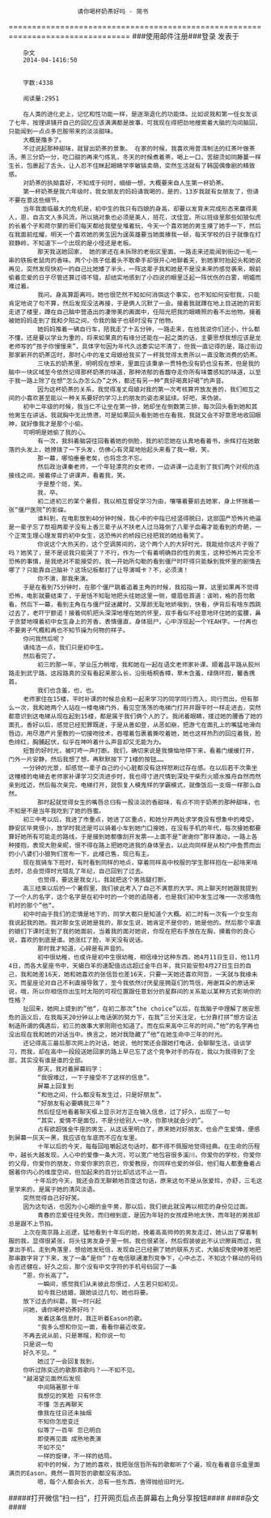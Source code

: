                        请你喝杯奶茶好吗 - 简书
================================================================================
###使用邮件注册###登录        发表于


        
        杂文
        2014-04-1416:50


        字数:4338

        阅读量:2951

        在人类的进化史上，记忆和性功能一样，是逐渐退化的功能体。比如说我和第一任女友谈了七年，按理讲铺开自己的回忆应该满满都是故事，可我现在得把劲地搜索着大脑的沟间脑回，只能闻到一点点多巴胺带来的淡淡甜味。
        大概是撸多了。
        不过说起那种甜味，就冒出奶茶的景象。 在家的时候，我喜欢用普洱制法的红茶叶做茶汤，茶三分奶一分，吃口甜的再来勺炼乳，冬天的时候煮着茶，喝上一口，苦甜烫如同藤蔓一样生长，包裹起了舌头，让人忍不住眯起眼睛学李敏镐卖萌，突然生活就有了韩国偶像剧的精致感。
        对奶茶的执拗喜好，不知成于何时，细细一想，大概要来自人生第一杯奶茶。
        第一杯奶茶是我六年级时，我女朋友的妈妈请我喝的，是的，13岁我就有女朋友了，但请不要在意这些细节。
        当年我面临最大的危机是，初中生的我只有四娘的身高，却要以发育未完成形态来赢得美人，恩，自古文人多风流，所以搞对象也必须是美人，班花，沈佳宜。所以班级里那些如狼似虎的长着个子和荷尔蒙的哥们每天都给我壁垒堆着玩，今天一个喜欢她的男生摸了她手一下，然后在我面前炫耀，明天一个喜欢她的男生因为逞英雄要当她面揍我一顿，每天学校的日子就像在打寂静岭，不知道下一个出现的是小怪还是老板。
            那天我送她回家， 她的家还在未拆除的老街区里面，一路走来还能闻到街边一毛一串的铁板老鼠肉的香味。两个小孩子低着头不敢牵手却很开心地聊着天，到她家时抬起头和她说再见，突然发现快初一的自己比她矮了半头，一阵这辈子我和她是不是没未来的感觉袭来，眼前偷着恋爱的日子尽管还算过得不错，却结实地感到了小四说的眼里泛起一阵忧伤的白雾，明媚而难过着。
            我问，身高算距离吗，她也很茫然不知如何消弭这个事实，也不知如何安慰我，只能肯定地说了句不算，然后发现没法再接，于是俩人沉默了一会。接着我就蹲在地上目送她的背影走进了楼里，蹲在自己脑中营造出的凄惨美的画面中，任阳光把我的眼睛照的看不出他物。接着被她妈妈走到了我和夕阳之间，令我的脑子也顿时没有了他物。
            她妈妈推着一辆自行车，陪我走了十五分钟，一路走来，在给我说你们还小，什么都不懂，还是要以学业为重的，将来如果真的有缘分还能在一起之类的话，主要思想我想应该是龙老师写的“孩子你慢慢来”，具体字句因为年代久远委实记不清了，但我一直记得的是，路过街边那家新开的奶茶店时，那时心中的准丈母娘给我买了一杯我觉得太贵所以一直没敢消费的奶茶。
            三块五的奶茶里，明明现在想来，里面应该秉承一贯特色没有奶也没有茶，但是我的脑中一块区域至今依然记得那杯奶茶的味道，那种浓郁的香馥夺走你所有味蕾感知的味道，以至于我一路上除了在想“怎么办怎么办”之外，都还有另一种“真好喝真好喝”的声音。
            因为这杯奶茶的关系，我觉得准丈母娘对我的第一次考核算开放友善的，我们相互之间的小喜欢甚至能以一种关系要好的学习上的朋友的姿态来延续。好吧，来伪装。
        初中二年级的时候，我当仁不让坐在第一排，她却坐在倒数第三排，每次回头看到她和其他男生在讲话，我就胸中无比愤懑，可是如果回头看到她也在看我，我就又会不好意思地收回眼神，就好像我才是那个小偷。
        可明明是她偷了我的心。
            有一次，我斜着脑袋往回看着她的侧脸，我的初恋她在认真地看着书，余辉打在她散落的头发上，她撩拨了一下头发，仿佛心有灵犀地抬起头来看了我一眼，笑。
            那一幕，哪怕垂垂老矣，也将念念不忘。
            然后政治课秦老师，一个年轻漂亮的女老师，一边讲课一边走到了我们两个对视的连接线之间，接着停止了讲课声，看着我，笑。
            于是整个班，笑。
            我，卒。
            初二进初三的某个暑假，我以相互督促学习为由，嚷嚷着要前去她家，身上怀揣着一张“僵尸医院”的影碟。
            谁料到，在电影放到40分钟时候，我心中的中指已经竖得脱臼，这部国产恐怖片绝逼是一辈子忘了祭祖两辈子没有上香三辈子从不扶老人过马路倒了八辈子血霉才能看到的奇葩，一个正常生理心理发育的初中女生，这恐怖片的桥段已经把我的她给看笑了。
            你说这个大热天的，这个空调房间的，这个两个人的大好时光，我能给你这片子毁了吗？她笑了，是不是说我只能哭了？不行，作为一个有着明确目的性的男生，这种恐怖片完全不恐怖的事情，是我绝对不能接受的，我一开始所勾勒的看到僵尸时吓得只能躲到我怀里的剧情去哪了？只能靠自己脑补？这场记板都打了让导演喊卡？不，必须演！
            你不演，那我来演。
        于是在看到75分钟时，在那个僵尸跳着追着主角的时候，我掐指一算，这里如果再不觉得恐怖，电影就要结束了，于是恬不知耻地把头往她这里一侧，蹙眉低首道：诶哟，格的吾勿敢看。然后下一幕，看到主角在与僵尸捉迷藏时，又厚颜无耻地娇嗔到，快看，伊背后有啥东西跳过去了，老吓宁额诺！接着伺机把头深深地埋在她的怀里，双手看似不经意地环住她的蛮腰，鼻子贪婪地嗅着初中女生身上的芳香，表情僵直，身体挺尸，心中浮现起一个YEAH字。一付再也不要男子气概和再也不知节操为何物的样子。
        你问我然后呢？
        请纯洁一点，我们只是初中生。
        然后看完了。
            初三的那一年，学业压力稍增，我和她在一起在语文老师家补课。顺着昌平路从胶州路走到武宁路，这段路真的没有看起来那么长，沿街梧桐香樟，草木含羞，绿荫环抱，馨香携首。
            我们也含羞，也，也。
        老师家住在15楼，平时补课的时候总会和一起来学习的同学同行而入，同行而出，但有那么一次，我和她两个人站在一楼电梯门外，看见空荡荡的电梯门打开并跟平时一样走进去，突然都意识到这电梯从现在起到15楼，都是属于我们俩个人的了。我闭着眼睛，搂过她的腰香了她的面孔，香好以后，感觉已经犯罪既遂，于是从善如登，从恶如崩，把游弋在面孔上的嘴猛地滑向唇边，用尽港产片里教的一切接吻技术，吞噬着包裹着撕咬着她，她也这样热烈的回应着我，脸色绯红，胸脯起伏，似乎在呻吟着什么声音却又无能为力。
        短暂的好时光，被叮咚一声打断。我们，确切来说是我懊恼地停下来，看着门缓缓打开，门外一片安静，然后我想了想，再默默按下了1楼的按钮……
        一分钟的光景，却感觉一辈子自己的小心脏都没有这样怒刷过存在感。在以后若干次乘坐这幢楼的电梯去老师家补课学习交流进步时，我也得寸进尺情到深处干柴烈火顺水推舟自然而然亲到炫迈，然后每次亲完，电梯打开，就恢复人模鬼样的学霸模式，就像饭后一支烟一样那么自然。
            那时起就觉得女生的嘴唇总归有一股淡淡的香甜味，有点不同于奶茶的那种甜味，也不知是不是当年我吃到了她的唇蜜。
        初三中考以后，我进了市重点，她进了区重点，和她分开两处求学竟没有想象中的难受，静安区毕竟很小，放学时我还是可以骑着小车到她门口接她，在没有手机的年代，每次接她都要算好她所有可能走的路线，于是接到她都像刮开发票——上面不是“谢谢你”那样激动，一路上各种搂抱，表现大胆亲昵，恨不得在路上把她吃进我的身体里去，以此向同样是从校门中鱼贯而出的小八婆们小狼狗们宣布一下，此楼已售，现已有主。
        现在我骑车下班时，有时看到同样的地点，穿着同样高中校服的学生那样抱在一起啃来啃去时，总会觉得时光错乱了年纪，自己回到了过去。
            也觉得，要这是我女儿，我就把这个男孩腿打断。
        高三结束以后的一个暑假里，我们彼此考入了自己不满意的大学。网上聊天时她跟我提到了一个人的名字，这个名字是在初中时的一个她的追随者，也是我们初中发生过唯一一次感情危机时的那个”他“。
        初中时由于我们的恋情是地下的，同学大都只是知道个大概。初二时有一次有一个女生向我说起我的她，我对那女生说她是我的，那女生说，她肯定不是你的，她是他的。然后那个率直的娘们下课时走到了我的她面前，当着我的面对她说，你现在把右手放在左胸，摸着你的良心说，喜欢的到底是谁。她涨红了脸，半天没有说话。
            那时我才知道，心碎是有声音的。
            初中很幼稚，也或许是初中生很幼稚，相信缘分这种东西，她4月11日生日，他11月4日，而各大星座书中，天蝎白羊的速配值远远超过金牛白羊，我只能安慰4月27日生日的自己，我和她差16天，她和她喜欢的张信哲也差16天，只要一天她还喜欢阿哲，一天就与我缘未灭。而星座论对自己不利直接导致了，至今我依然讨厌星座拥趸们的笃信，用谢耳朵的原话来说，哦，所以你相信你出生时太阳的可视位置跟任意划分的星群间的关系能以某种方式影响你的性格？
        扯回来，她网上提到的”他“，在初二那次”the choice”以后，在我脑子中理解了居安思危的涵义后，在我每天20分钟以上电话粥的努力下，在我”三分天注定，七分靠打拼“想方设法制造所谓的偶遇后，初三的故事大家刚刚也知道了。而在后来高中三年的时间，”他“的名字再也没出现在我和她的对话当中。换言之，她对我隐藏了”他“在她生命中三年的时光。
        还记得高三最后那次网上的对话，她说，他时常还会跟她打电话，会聊聊生活，谈谈学习，而我，却在高中一段段送她回家的路上早已忘了这个竞争对手的存在，我以为我得到了全部，其实没有谁是谁的全部。
            那天，我对着屏幕码字：
            “我很难过，一下子接受不了这样的信息”。
            屏幕上回复到
            “和他之间，什么都没有发生过，只是好朋友”。
            “好朋友有必要瞒我三年”？
            然后怔怔地看着聊天框上显示对方正在输入信息，过了好久，出现了一句
            “其实，爱情不是面包，不是分给别人一块，你那块就会少的”。
            占有欲超强金牛座的男生，从这话里明白了，原来她对好朋友，也会产生爱情，便感到屏幕一灰天一黑，我应该在车底而不应在车里。
            十年以后的今天，每每回咀嚼起这句话时，都不得不佩服地觉得经典。在生命的历程中，越长大越发现，人心中的爱像一条大河，可以宽广地包容很多溪川，你爱你的学校，你爱你的父母，你爱你的朋友，你爱你家的京巴，你爱教授，你同样也爱的伴侣，他们每人都重叠着占据着你内心的维度空间，但加起来的百分比却远远不止一百。
           十年后的今天，我还会百无聊赖地百度这句话，原来这句不是从张爱玲，亦舒，三毛这里学来的，是属于她的清风淡语。
        突然觉得自己好好笑。
        因为这句话，也因为小心眼的金牛男，那以后，我们彼此就没再以相恋的身份见过面。
            青春的恋爱往往失败，而归根到底，是因为年轻的女孩成熟地太快，而年轻的男孩却总是跟不上节拍。
        上次在南京路上巡逻，猛地看到十年后的她，挽着高高帅帅的男友走过，她认出了穿着制服的我，显得很紧张，将头往男友身子里一侧，我也很紧张，然后假装彼此不认识擦肩而过，我拿出手机，走到角落里，想给她发短信，发现自己已经删了她的联系方式，大脑却鬼使神差地把那串数字背了下来，发了一条“是你”？在电信联通激烈竞争下，心中忐忑，不知这个移动的号码会否还健在。好久之后，那个没有中文字符的手机号码回了一条    
        “恩，你长高了”。
            一瞬间，感觉我们从未彼此怨恨过，人生若只如初见。
            如今我已结婚，跟她谈过几句，她也将要。
        放下过去的纠葛，我一时兴起
        问她，请你喝杯奶茶好吗？
            发着这条信息时，我正听着Eason的歌。
            "我多么想和你见一面，看看你最近改变。
        不再去说从前，只是寒暄，和你说一句
        只是说一句
        好久不见。“
            她过了一会回复我到，
        你听过陈奕迅的歌那首歌吗？——不如不见。
        "越渴望见面然后发现
            中间隔著那十年
            我想见的笑脸 只有怀念
            不懂 怎去再聊天
            像我在往日还未抽烟
            不知你怎麼变迁
            似等了一百年 忽已明白
            即使再见面 成熟地表演 
            不如不见"
            一样的旋律，不一样的结局。
            初中的时候，为了她的喜欢，我把张信哲所有的歌都听了个遍，现在看着音乐盒里面满页的Eason，竟然一首阿哲的歌都没有添加。
            嗯，每个人都会长大，总有一些东西，舍得抛给旧时光。
#####打开微信“扫一扫”，打开网页后点击屏幕右上角分享按钮####
        ####杂文####
      